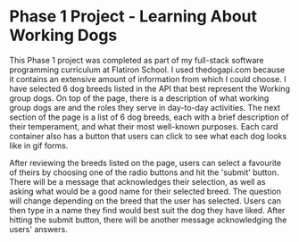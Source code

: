 
# Phase 1 Project - Learning About Working Dogs

This Phase 1 project was completed as part of my full-stack software programming curriculum at Flatiron School.  I used thedogapi.com because it contains an extensive amount of information from which I could choose.  I have selected 6 dog breeds listed in the API that best represent the Working group dogs.  On top of the page, there is a description of what working group dogs are and the roles they serve in day-to-day activities.  The next section of the page is a list of 6 dog breeds, each with a brief description of their temperament, and what their most well-known purposes.  Each card container also has a button that users can click to see what each dog looks like in gif forms.

After reviewing the breeds listed on the page, users can select a favourite of theirs by choosing one of the radio buttons and hit the 'submit' button.  There will be a message that acknowledges their selection, as well as asking what would be a good name for their selected breed.  The question will change depending on the breed that the user has selected.  Users can then type in a name they find would best suit the dog they have liked.  After hitting the submit button, there will be another message acknowledging the users' answers.